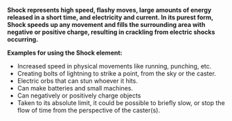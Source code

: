 **Shock represents high speed, flashy moves, large amounts of energy released in a short time, and electricity and current.
In its purest form, Shock speeds up any movement and fills the surrounding area with negative or positive charge, resulting in crackling from electric shocks occurring.**

**Examples for using the Shock element:**
- Increased speed in physical movements like running, punching, etc.
- Creating bolts of lightning to strike a point, from the sky or the caster.
- Electric orbs that can stun whoever it hits.
- Can make batteries and small machines.
- Can negatively or positively charge objects
- Taken to its absolute limit, it could be possible to briefly slow, or stop the flow of time from the perspective of the caster(s).